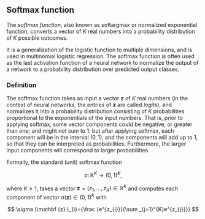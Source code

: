 ## Softmax function
The *softmax function*, also known as softargmax or normalized exponential function, converts a vector of $K$ real numbers into a probability distribution of $K$ possible outcomes.

It is a generalization of the logistic function to multiple dimensions, and is used in multinomial logistic regression. The softmax function is often used as the last activation function of a neural network to normalize the output of a network to a probability distribution over predicted output classes.

### Definition
The softmax function takes as input a vector $\mathbf{z}$ of $K$ real numbers (in the context of neural networks, the entries of $\mathbf{z}$ are called *logits*), and normalizes it into a probability distribution consisting of $K$ probabilities proportional to the exponentials of the input numbers. That is, prior to applying softmax, some vector components could be negative, or greater than one; and might not sum to $1$; but after applying softmax, each component will be in the interval $(0,1)$, and the components will add up to $1$, so that they can be interpreted as probabilities. Furthermore, the larger input components will correspond to larger probabilities.

Formally, the standard (unit) softmax function 

$$
\sigma \colon \mathbb {R}^{K}\to (0,1)^{K},
$$

where $K\geq 1$, takes a vector $\mathbf {z} =(z_{1},\dotsc ,z_{K})\in \mathbb {R} ^{K}$ and computes each component of vector $\sigma (\mathbf {z} )\in (0,1)^{K}$ with

$$
\sigma (\mathbf {z} )_{i}={\frac {e^{z_{i}}}{\sum _{j=1}^{K}e^{z_{j}}}}
$$